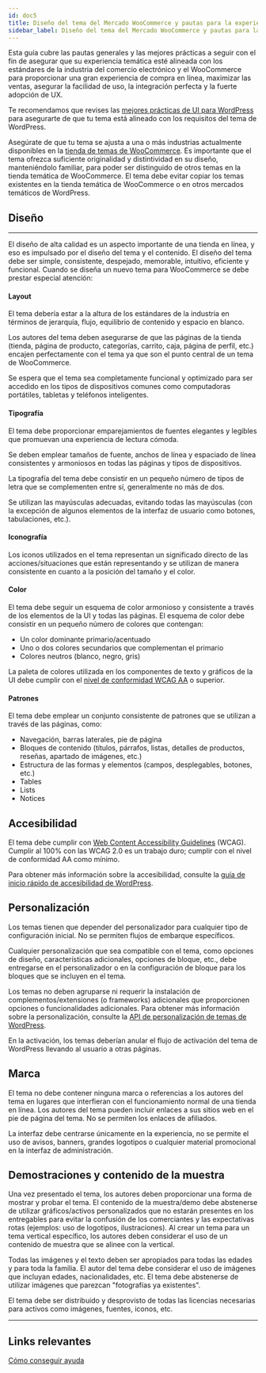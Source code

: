 ```yaml
---
id: doc5
title: Diseño del tema del Mercado WooCommerce y pautas para la experiencia del usuario
sidebar_label: Diseño del tema del Mercado WooCommerce y pautas para la experiencia del usuario
---
```

Esta guía cubre las pautas generales y las mejores prácticas a seguir con el fin de asegurar que su experiencia temática esté alineada con los estándares de la industria del comercio electrónico y el WooCommerce para proporcionar una gran experiencia de compra en línea, maximizar las ventas, asegurar la facilidad de uso, la integración perfecta y la fuerte adopción de UX.

Te recomendamos que revises las [mejores prácticas de UI para WordPress](https://developer.wordpress.org/themes/advanced-topics/ui-best-practices/) para asegurarte de que tu tema está alineado con los requisitos del tema de WordPress.

Asegúrate de que tu tema se ajusta a una o más industrias actualmente disponibles en la [tienda de temas de WooCommerce](https://woocommerce.com/product-category/themes?_ga=2.155581563.1190825584.1590641380-539752008.1590641380). Es importante que el tema ofrezca suficiente originalidad y distintividad en su diseño, manteniéndolo familiar, para poder ser distinguido de otros temas en la tienda temática de WooCommerce. El tema debe evitar copiar los temas existentes en la tienda temática de WooCommerce o en otros mercados temáticos de WordPress. 

## Diseño
***

El diseño de alta calidad es un aspecto importante de una tienda en línea, y eso es impulsado por el diseño del tema y el contenido. El diseño del tema debe ser simple, consistente, despejado, memorable, intuitivo, eficiente y funcional. Cuando se diseña un nuevo tema para WooCommerce se debe prestar especial atención: 

#### Layout

El tema debería estar a la altura de los estándares de la industria en términos de jerarquía, flujo, equilibrio de contenido y espacio en blanco. 

Los autores del tema deben asegurarse de que las páginas de la tienda (tienda, página de producto, categorías, carrito, caja, página de perfil, etc.) encajen perfectamente con el tema ya que son el punto central de un tema de WooCommerce. 

Se espera que el tema sea completamente funcional y optimizado para ser accedido en los tipos de dispositivos comunes como computadoras portátiles, tabletas y teléfonos inteligentes. 

#### Tipografía

El tema debe proporcionar emparejamientos de fuentes elegantes y legibles que promuevan una experiencia de lectura cómoda.

Se deben emplear tamaños de fuente, anchos de línea y espaciado de línea consistentes y armoniosos en todas las páginas y tipos de dispositivos.

La tipografía del tema debe consistir en un pequeño número de tipos de letra que se complementen entre sí, generalmente no más de dos. 

Se utilizan las mayúsculas adecuadas, evitando todas las mayúsculas (con la excepción de algunos elementos de la interfaz de usuario como botones, tabulaciones, etc.).

#### Iconografía

Los iconos utilizados en el tema representan un significado directo de las acciones/situaciones que están representando y se utilizan de manera consistente en cuanto a la posición del tamaño y el color. 

#### Color

El tema debe seguir un esquema de color armonioso y consistente a través de los elementos de la UI y todas las páginas. El esquema de color debe consistir en un pequeño número de colores que contengan: 

- Un color dominante primario/acentuado
- Uno o dos colores secundarios que complementan el primario
- Colores neutros (blanco, negro, gris)

La paleta de colores utilizada en los componentes de texto y gráficos de la UI debe cumplir con el [nivel de conformidad WCAG AA](https://www.w3.org/TR/WCAG20/#conformance) o superior.

#### Patrones

El tema debe emplear un conjunto consistente de patrones que se utilizan a través de las páginas, como:

- Navegación, barras laterales, pie de página
- Bloques de contenido (títulos, párrafos, listas, detalles de productos, reseñas, apartado de imágenes, etc.)
- Estructura de las formas y elementos (campos, desplegables, botones, etc.)
- Tables
- Lists
- Notices

## Accesibilidad 

El tema debe cumplir con [Web Content Accessibility Guidelines](https://www.w3.org/TR/WCAG20/) (WCAG). Cumplir al 100% con las WCAG 2.0 es un trabajo duro; cumplir con el nivel de conformidad AA como mínimo.

Para obtener más información sobre la accesibilidad, consulte la [guía de inicio rápido de accesibilidad de WordPress](https://make.wordpress.org/accessibility/handbook/best-practices/quick-start-guide/).

## Personalización

Los temas tienen que depender del personalizador para cualquier tipo de configuración inicial. No se permiten flujos de embarque específicos. 

Cualquier personalización que sea compatible con el tema, como opciones de diseño, características adicionales, opciones de bloque, etc., debe entregarse en el personalizador o en la configuración de bloque para los bloques que se incluyen en el tema. 

Los temas no deben agruparse ni requerir la instalación de complementos/extensiones (o frameworks) adicionales que proporcionen opciones o funcionalidades adicionales. Para obtener más información sobre la personalización, consulte la [API de personalización de temas de WordPress](https://codex.wordpress.org/Theme_Customization_API). 

En la activación, los temas deberían anular el flujo de activación del tema de WordPress llevando al usuario a otras páginas.

## Marca

El tema no debe contener ninguna marca o referencias a los autores del tema en lugares que interfieran con el funcionamiento normal de una tienda en línea. Los autores del tema pueden incluir enlaces a sus sitios web en el pie de página del tema. No se permiten los enlaces de afiliados. 

La interfaz debe centrarse únicamente en la experiencia, no se permite el uso de avisos, banners, grandes logotipos o cualquier material promocional en la interfaz de administración. 

## Demostraciones y contenido de la muestra

Una vez presentado el tema, los autores deben proporcionar una forma de mostrar y probar el tema. El contenido de la muestra/demo debe abstenerse de utilizar gráficos/activos personalizados que no estarán presentes en los entregables para evitar la confusión de los comerciantes y las expectativas rotas (ejemplos: uso de logotipos, ilustraciones). Al crear un tema para un tema vertical específico, los autores deben considerar el uso de un contenido de muestra que se alinee con la vertical. 

Todas las imágenes y el texto deben ser apropiados para todas las edades y para toda la familia. El autor del tema debe considerar el uso de imágenes que incluyan edades, nacionalidades, etc. El tema debe abstenerse de utilizar imágenes que parezcan "fotografías ya existentes".

El tema debe ser distribuido y desprovisto de todas las licencias necesarias para activos como imágenes, fuentes, iconos, etc. 

***
## Links relevantes
[Cómo conseguir ayuda](https://docs.woocommerce.com/document/how-to-get-help/)


